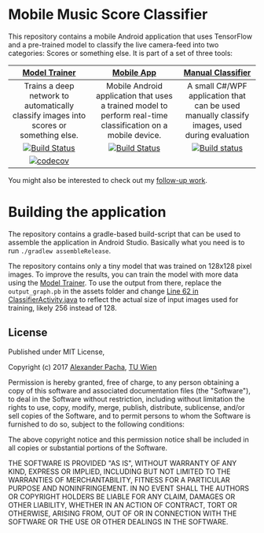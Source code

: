 # Mobile Music Score Classifier

This repository contains a mobile Android application that uses TensorFlow and a pre-trained
model to classify the live camera-feed into two categories: Scores or something else.
It is part of a set of three tools:


|[Model Trainer](https://github.com/apacha/MusicScoreClassifier)|[Mobile App](https://github.com/apacha/MobileMusicScoreClassifier)|[Manual Classifier](https://github.com/apacha/ManualMusicScoreClassifier)|
|:----:|:-----:|:-----:|
|Trains a deep network to automatically classify images into scores or something else.|Mobile Android application that uses a trained model to perform real-time classification on a mobile device.|A small C#/WPF application that can be used manually classify images, used during evaluation|
|[![Build Status](https://travis-ci.org/apacha/MusicScoreClassifier.svg?branch=master)](https://travis-ci.org/apacha/MusicScoreClassifier)|[![Build Status](https://travis-ci.org/apacha/MobileMusicScoreClassifier.svg?branch=master)](https://travis-ci.org/apacha/MobileMusicScoreClassifier)|[![Build status](https://ci.appveyor.com/api/projects/status/4715vyioa98eje0k?svg=true)](https://ci.appveyor.com/project/apacha/manualmusicscoreclassifier)|
|[![codecov](https://codecov.io/gh/apacha/MusicScoreClassifier/branch/master/graph/badge.svg)](https://codecov.io/gh/apacha/MusicScoreClassifier)|||

You might also be interested to check out my [follow-up work](https://github.com/apacha/MusicSymbolClassifier).

# Building the application
The repository contains a gradle-based build-script that can be used to assemble the application in Android Studio.
Basically what you need is to run `./gradlew assembleRelease`.

The repository contains only a tiny model that was trained on 128x128 pixel images. 
To improve the results, you can train 
the model with more data using the [Model Trainer](https://github.com/apacha/MusicScoreClassifier).
To use the output from there, replace the `output_graph.pb` in the assets folder and
change [Line 62 in ClassifierActivity.java](https://github.com/apacha/MobileMusicScoreClassifier/blob/master/app/src/main/java/org/tensorflow/demo/ClassifierActivity.java#L62)
to reflect the actual size of input images used for training, likely 256 instead of 128.


## License

Published under MIT License,

Copyright (c) 2017 [Alexander Pacha](http://my-it.at), [TU Wien](https://www.ims.tuwien.ac.at/people/alexander-pacha)

Permission is hereby granted, free of charge, to any person obtaining a copy
of this software and associated documentation files (the "Software"), to deal
in the Software without restriction, including without limitation the rights
to use, copy, modify, merge, publish, distribute, sublicense, and/or sell
copies of the Software, and to permit persons to whom the Software is
furnished to do so, subject to the following conditions:

The above copyright notice and this permission notice shall be included in all
copies or substantial portions of the Software.

THE SOFTWARE IS PROVIDED "AS IS", WITHOUT WARRANTY OF ANY KIND, EXPRESS OR
IMPLIED, INCLUDING BUT NOT LIMITED TO THE WARRANTIES OF MERCHANTABILITY,
FITNESS FOR A PARTICULAR PURPOSE AND NONINFRINGEMENT. IN NO EVENT SHALL THE
AUTHORS OR COPYRIGHT HOLDERS BE LIABLE FOR ANY CLAIM, DAMAGES OR OTHER
LIABILITY, WHETHER IN AN ACTION OF CONTRACT, TORT OR OTHERWISE, ARISING FROM,
OUT OF OR IN CONNECTION WITH THE SOFTWARE OR THE USE OR OTHER DEALINGS IN THE
SOFTWARE.
